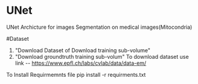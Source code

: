 # UNet
UNet Archicture for images Segmentation on medical images(Mitocondria)


#Dataset 
1. "Download Dataset of Download training sub-volume"
2. "Download groundtruth training sub-volum"
   To download dataset use link  -- https://www.epfl.ch/labs/cvlab/data/data-em/


To Install Requirmemnts file 
pip install -r requirments.txt
